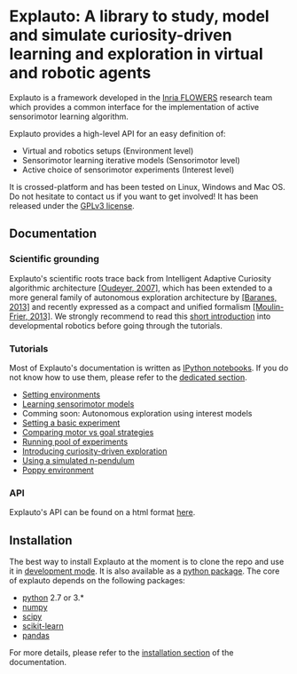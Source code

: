 # Explauto: A library to study, model and simulate curiosity-driven learning and exploration in virtual and robotic agents #

Explauto is a framework developed in the [Inria FLOWERS](https://flowers.inria.fr/) research team which provides a common interface for the implementation of active sensorimotor learning algorithm.

Explauto provides a high-level API for an easy definition of:

* Virtual and robotics setups (Environment level)
* Sensorimotor learning iterative models (Sensorimotor level)
* Active choice of sensorimotor experiments (Interest level)

It is crossed-platform and has been tested on Linux, Windows and Mac OS. Do not hesitate to contact us if you want to get involved! It has been released under the [GPLv3 license](http://www.gnu.org/copyleft/gpl.html).

## Documentation ##

### Scientific grounding ###


Explauto's scientific roots trace back from Intelligent Adaptive Curiosity algorithmic architecture [[Oudeyer, 2007]](http://hal.inria.fr/hal-00793610/en), which has been extended to a more general family of autonomous exploration architecture by [[Baranes, 2013]](http://www.pyoudeyer.com/ActiveGoalExploration-RAS-2013.pdf) and recently expressed as a compact and unified formalism [[Moulin-Frier, 2013]](http://hal.inria.fr/hal-00860641). We strongly recommend to read this [short introduction](http://flowersteam.github.io/explauto/about.html) into developmental robotics before going through the tutorials.

### Tutorials ###

Most of Explauto's documentation is written as [IPython notebooks](http://ipython.org/notebook.html). If you do not know how to use them, please refer to the [dedicated section](http://flowersteam.github.io/explauto/notebook.html).

* [Setting environments](http://nbviewer.ipython.org/github/flowersteam/explauto/blob/master/notebook/setting_environments.ipynb)
* [Learning sensorimotor models](http://nbviewer.ipython.org/github/flowersteam/explauto/blob/master/notebook/learning_sensorimotor_models.ipynb)
* Comming soon: Autonomous exploration using interest models
* [Setting a basic experiment](http://nbviewer.ipython.org/github/flowersteam/explauto/blob/master/notebook/setting_basic_experiment.ipynb)
* [Comparing motor vs goal strategies](http://nbviewer.ipython.org/github/flowersteam/explauto/blob/master/notebook/comparing_motor_goal_stategies.ipynb)
* [Running pool of experiments](http://nbviewer.ipython.org/github/flowersteam/explauto/blob/master/notebook/running_experiment_pool.ipynb)
* [Introducing curiosity-driven exploration](http://nbviewer.ipython.org/github/flowersteam/explauto/blob/master/notebook/introducing_curiosity_learning.ipynb)
* [Using a simulated n-pendulum](http://nbviewer.ipython.org/github/flowersteam/explauto/blob/master/notebook/plotting_npendulum.ipynb)
* [Poppy environment](http://nbviewer.ipython.org/github/flowersteam/explauto/blob/master/notebook/poppy_environment.ipynb)

### API ###

Explauto's API can be found on a html format [here](http://flowersteam.github.io/explauto/).


## Installation ##

The best way to install Explauto at the moment is to clone the repo and use it in [development mode](http://flowersteam.github.io/explauto/installation.html#as-a-developer). It is also available as a [python package](https://pypi.python.org/pypi/explauto/). The core of explauto depends on the following packages:

* [python](http://www.python.org) 2.7 or 3.*
* [numpy](http://www.numpy.org)
* [scipy](http://www.scipy.org)
* [scikit-learn](http://scikit-learn.org/)
* [pandas](http://pandas.pydata.org)

For more details, please refer to the [installation section](http://flowersteam.github.io/explauto/installation.html) of the documentation.
